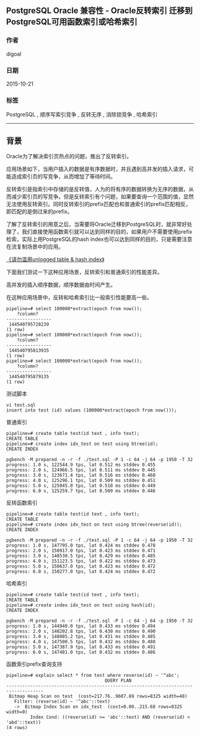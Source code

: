 ## PostgreSQL Oracle 兼容性 - Oracle反转索引 迁移到PostgreSQL可用函数索引或哈希索引  
                                                                                                                                                                   
### 作者                                                                                                                                                  
digoal                                                                                                                                                  
                                                                                                                                                  
### 日期                                                                                                                                                   
2015-10-21                                                                                                                                       
                                                                                                                                                    
### 标签                                                                                                                                                  
PostgreSQL , 顺序写索引竞争 , 反转无序 , 消除锁竞争 , 哈希索引       
                                                                                                                                                              
----                                                                                                                                                              
                                                                                                                                                               
## 背景                                                                                       
Oracle为了解决索引页热点的问题，推出了反转索引。  
  
应用场景如下，当用户插入的数据是有序数据时，并且遇到高并发的插入请求，可能造成索引页的写竞争，从而增加了等待时间。  
  
反转索引是指索引中存储的是反转值，人为的将有序的数据转换为无序的数据，从而减少索引页的写竞争。但是反转索引有个问题，如果要查询一个范围的值，显然无法使用反转索引。同时反转索引的prefix匹配也和普通索引的prefix匹配相反，即匹配的是倒过来的prefix。  
  
了解了反转索引的用意之后，当需要将Oracle迁移到PostgreSQL时，就非常好处理了，我们直接使用函数索引就可以达到同样的目的，如果用户不需要使用prefix检索，实际上用PostgreSQL的hash index也可以达到同样的目的，只是需要注意在流复制场景中的应用。  
  
[《请勿滥用unlogged table & hash index》](../201509/20150926_03.md)    
  
下面我们测试一下这种应用场景，反转索引和普通索引的性能差异。  
  
高并发的插入顺序数据，顺序数据由时间产生。  
  
在这种应用场景中，反转和哈希索引比一般索引性能要高一些。  
  
```  
pipeline=# select 100000*extract(epoch from now());  
    ?column?       
-----------------  
 144540795728239  
(1 row)  
pipeline=# select 100000*extract(epoch from now());  
    ?column?       
-----------------  
 144540795813935  
(1 row)  
pipeline=# select 100000*extract(epoch from now());  
    ?column?       
-----------------  
 144540795879135  
(1 row)  
```  
  
测试脚本  
  
```  
vi test.sql  
insert into test (id) values (100000*extract(epoch from now()));  
```  
  
普通索引  
  
```  
pipeline=# create table test(id text , info text);  
CREATE TABLE  
pipeline=# create index idx_test on test using btree(id);  
CREATE INDEX  
  
pgbench -M prepared -n -r -f ./test.sql -P 1 -c 64 -j 64 -p 1950 -T 32  
progress: 1.0 s, 122544.9 tps, lat 0.512 ms stddev 0.455  
progress: 2.0 s, 124966.5 tps, lat 0.511 ms stddev 0.445  
progress: 3.0 s, 123671.4 tps, lat 0.516 ms stddev 0.460  
progress: 4.0 s, 125296.1 tps, lat 0.509 ms stddev 0.451  
progress: 5.0 s, 125045.0 tps, lat 0.510 ms stddev 0.449  
progress: 6.0 s, 125259.7 tps, lat 0.509 ms stddev 0.446  
```  
  
反转函数索引  
  
```  
pipeline=# create table test(id text , info text);  
CREATE TABLE  
pipeline=# create index idx_test on test using btree(reverse(id));  
CREATE INDEX  
  
pgbench -M prepared -n -r -f ./test.sql -P 1 -c 64 -j 64 -p 1950 -T 32  
progress: 1.0 s, 147795.0 tps, lat 0.424 ms stddev 0.478  
progress: 2.0 s, 150917.0 tps, lat 0.423 ms stddev 0.471  
progress: 3.0 s, 148530.5 tps, lat 0.429 ms stddev 0.485  
progress: 4.0 s, 151123.5 tps, lat 0.422 ms stddev 0.473  
progress: 5.0 s, 150637.0 tps, lat 0.423 ms stddev 0.472  
progress: 6.0 s, 150277.0 tps, lat 0.424 ms stddev 0.472  
```  
  
哈希索引  
  
```  
pipeline=# create table test(id text , info text);  
CREATE TABLE  
pipeline=# create index idx_test on test using hash(id);  
CREATE INDEX  
  
pgbench -M prepared -n -r -f ./test.sql -P 1 -c 64 -j 64 -p 1950 -T 32  
progress: 1.0 s, 144940.0 tps, lat 0.433 ms stddev 0.494  
progress: 2.0 s, 148202.8 tps, lat 0.430 ms stddev 0.490  
progress: 3.0 s, 148085.2 tps, lat 0.431 ms stddev 0.485  
progress: 4.0 s, 147500.5 tps, lat 0.432 ms stddev 0.488  
progress: 5.0 s, 147387.9 tps, lat 0.433 ms stddev 0.491  
progress: 6.0 s, 147481.0 tps, lat 0.432 ms stddev 0.486  
```  
  
函数索引prefix查询支持  
  
```  
pipeline=# explain select * from test where reverse(id) ~ '^abc';  
                                     QUERY PLAN                                       
------------------------------------------------------------------------------------  
 Bitmap Heap Scan on test  (cost=217.76..9607.89 rows=8325 width=48)  
   Filter: (reverse(id) ~ '^abc'::text)  
   ->  Bitmap Index Scan on idx_test  (cost=0.00..215.68 rows=8325 width=0)  
         Index Cond: ((reverse(id) >= 'abc'::text) AND (reverse(id) < 'abd'::text))  
(4 rows)  
```  
